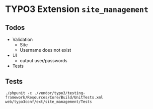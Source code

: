 # TYPO3 Extension `site_management`

## Todos

- Validation
    - Site
    - Username does not exist
- UI
    - output user/passwords
- Tests


## Tests

```
./phpunit -c ./vendor/typo3/testing-framework/Resources/Core/Build/UnitTests.xml web/typo3conf/ext/site_management/Tests
```
